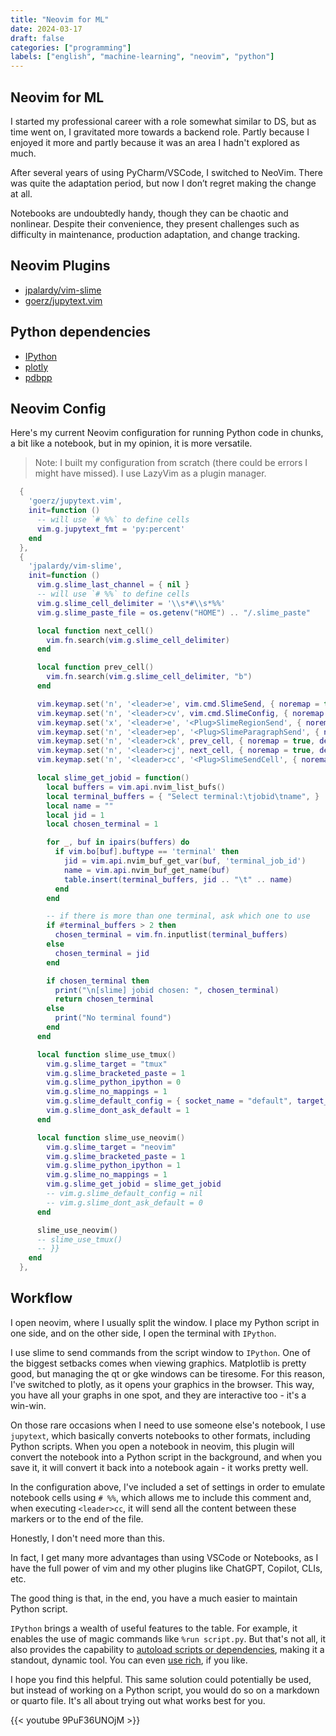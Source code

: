```yaml
---
title: "Neovim for ML"
date: 2024-03-17
draft: false
categories: ["programming"]
labels: ["english", "machine-learning", "neovim", "python"]
---
```


## Neovim for ML

I started my professional career with a role somewhat similar to DS, but as
time went on, I gravitated more towards a backend role. Partly because I
enjoyed it more and partly because it was an area I hadn't explored as much.

After several years of using PyCharm/VSCode, I switched to NeoVim. There was
quite the adaptation period, but now I don’t regret making the change at all.

Notebooks are undoubtedly handy, though they can be chaotic and nonlinear.
Despite their convenience, they present challenges such as difficulty in
maintenance, production adaptation, and change tracking.


## Neovim Plugins

- [jpalardy/vim-slime](https://github.com/jpalardy/vim-slime)
- [goerz/jupytext.vim](https://github.com/goerz/jupytext.vim)

## Python dependencies

- [IPython](https://ipython.org/)
- [plotly](https://plotly.com/python/)
- [pdbpp](https://github.com/pdbpp/pdbpp)


## Neovim Config


Here's my current Neovim configuration for running Python code in chunks, a bit
like a notebook, but in my opinion, it is more versatile.

> Note: I built my configuration from scratch (there could be errors I might
> have missed). I use LazyVim as a plugin manager.

```lua
  {
    'goerz/jupytext.vim',
    init=function ()
      -- will use `# %%` to define cells
      vim.g.jupytext_fmt = 'py:percent'
    end
  },
  {
    'jpalardy/vim-slime',
    init=function ()
      vim.g.slime_last_channel = { nil }
      -- will use `# %%` to define cells
      vim.g.slime_cell_delimiter = '\\s*#\\s*%%'
      vim.g.slime_paste_file = os.getenv("HOME") .. "/.slime_paste"

      local function next_cell()
        vim.fn.search(vim.g.slime_cell_delimiter)
      end

      local function prev_cell()
        vim.fn.search(vim.g.slime_cell_delimiter, "b")
      end

      vim.keymap.set('n', '<leader>e', vim.cmd.SlimeSend, { noremap = true, desc = 'send line to term' })
      vim.keymap.set('n', '<leader>cv', vim.cmd.SlimeConfig, { noremap = true, desc = "Open slime configuration" })
      vim.keymap.set('x', '<leader>e', '<Plug>SlimeRegionSend', { noremap = true, desc = 'send line to tmux' })
      vim.keymap.set('n', '<leader>ep', '<Plug>SlimeParagraphSend', { noremap = true, desc = "Send Paragraph with Slime" })
      vim.keymap.set('n', '<leader>ck', prev_cell, { noremap = true, desc = "Search backward for slime cell delimiter" })
      vim.keymap.set('n', '<leader>cj', next_cell, { noremap = true, desc = "Search forward for slime cell delimiter" })
      vim.keymap.set('n', '<leader>cc', '<Plug>SlimeSendCell', { noremap = true, desc = "Send cell to slime" })

      local slime_get_jobid = function()
        local buffers = vim.api.nvim_list_bufs()
        local terminal_buffers = { "Select terminal:\tjobid\tname", }
        local name = ""
        local jid = 1
        local chosen_terminal = 1

        for _, buf in ipairs(buffers) do
          if vim.bo[buf].buftype == 'terminal' then
            jid = vim.api.nvim_buf_get_var(buf, 'terminal_job_id')
            name = vim.api.nvim_buf_get_name(buf)
            table.insert(terminal_buffers, jid .. "\t" .. name)
          end
        end

        -- if there is more than one terminal, ask which one to use
        if #terminal_buffers > 2 then
          chosen_terminal = vim.fn.inputlist(terminal_buffers)
        else
          chosen_terminal = jid
        end

        if chosen_terminal then
          print("\n[slime] jobid chosen: ", chosen_terminal)
          return chosen_terminal
        else
          print("No terminal found")
        end
      end

      local function slime_use_tmux()
        vim.g.slime_target = "tmux"
        vim.g.slime_bracketed_paste = 1
        vim.g.slime_python_ipython = 0
        vim.g.slime_no_mappings = 1
        vim.g.slime_default_config = { socket_name = "default", target_pane = ":.2" }
        vim.g.slime_dont_ask_default = 1
      end

      local function slime_use_neovim()
        vim.g.slime_target = "neovim"
        vim.g.slime_bracketed_paste = 1
        vim.g.slime_python_ipython = 1
        vim.g.slime_no_mappings = 1
        vim.g.slime_get_jobid = slime_get_jobid
        -- vim.g.slime_default_config = nil
        -- vim.g.slime_dont_ask_default = 0
      end

      slime_use_neovim()
      -- slime_use_tmux()
      -- }}
    end
  },
```


## Workflow

I open neovim, where I usually split the window. I place my Python script in
one side, and on the other side, I open the terminal with `IPython`.

I use slime to send commands from the script window to `IPython`. One of the
biggest setbacks comes when viewing graphics. Matplotlib is pretty good, but
managing the qt or gke windows can be tiresome. For this reason, I've switched
to plotly, as it opens your graphics in the browser. This way, you have all
your graphs in one spot, and they are interactive too - it's a win-win.

On those rare occasions when I need to use someone else's notebook, I use
`jupytext`, which basically converts notebooks to other formats, including
Python scripts. When you open a notebook in neovim, this plugin will convert
the notebook into a Python script in the background, and when you save it, it
will convert it back into a notebook again - it works pretty well.

In the configuration above, I've included a set of settings in order to emulate
notebook cells using `# %%`, which allows me to include this comment and, when
executing `<leader>cc`, it will send all the content between these markers or
to the end of the file.

Honestly, I don't need more than this.

In fact, I get many more advantages than using VSCode or Notebooks, as I have
the full power of vim and my other plugins like ChatGPT, Copilot, CLIs, etc.

The good thing is that, in the end, you have a much easier to maintain Python
script.

`IPython` brings a wealth of useful features to the table. For example, it
enables the use of magic commands like `%run script.py`. But that's not all, it
also provides the capability to [autoload scripts or dependencies][ipyconfig],
making it a standout, dynamic tool. You can even [use rich][ipyrich], if you
like.

I hope you find this helpful. This same solution could potentially be used, but
instead of working on a Python script, you would do so on a markdown or quarto
file. It's all about trying out what works best for you.


{{< youtube 9PuF36UNOjM >}}


[ipyconfig]: https://ipython.readthedocs.io/en/stable/config/intro.html#example-configuration-file
[ipyrich]: https://rich.readthedocs.io/en/stable/introduction.html#ipython-extension
